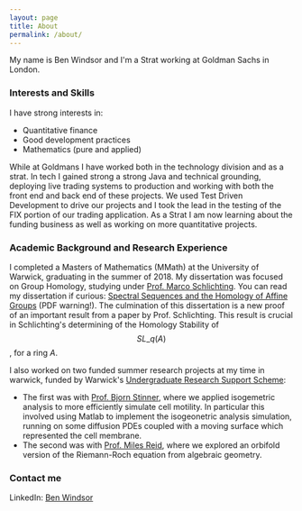 ```yaml
---
layout: page
title: About
permalink: /about/
---
```


My name is Ben Windsor and I'm a Strat working at Goldman Sachs in London. 

### Interests and Skills

I have strong interests in:
- Quantitative finance
- Good development practices
- Mathematics (pure and applied)

While at Goldmans I have worked both in the technology division and as a strat. In tech I gained strong a strong Java and technical grounding, deploying live trading systems to production and working with both the front end and back end of these projects. We used Test Driven Development to drive our projects and I took the lead in the testing of the FIX portion of our trading application. As a Strat I am now learning about the funding business as well as working on more quantitative projects. 

### Academic Background and Research Experience

I completed a Masters of Mathematics (MMath) at the University of Warwick, graduating in the summer of 2018. My dissertation was focused on Group Homology, studying under [Prof. Marco Schlichting](https://warwick.ac.uk/fac/sci/maths/people/staff/marco_schlichting/). You can read my dissertation if curious: [Spectral Sequences and the Homology of Affine Groups](static/Ben_Windsor_Masters_Dissertation.pdf) (PDF warning!). The culmination of this dissertation is a new proof of an important result from a paper by Prof. Schlichting. This result is crucial in Schlichting's determining of the Homology Stability of $$SL\_q(A)$$, for a ring $A$.

I also worked on two funded summer research projects at my time in warwick, funded by Warwick's [Undergraduate Research Support Scheme](https://warwick.ac.uk/services/skills/urss/):
- The first was with [Prof. Bjorn Stinner](https://warwick.ac.uk/fac/sci/maths/people/staff/bjorn_stinner/), where we applied isogemetric analysis to more efficiently simulate cell motility. In particular this involved using Matlab to implement the isogeonetric analysis simulation, running on some diffusion PDEs coupled with a moving surface which represented the cell membrane.
- The second was with [Prof. Miles Reid](http://homepages.warwick.ac.uk/staff/Miles.Reid/), where we explored an orbifold version of the Riemann-Roch equation from algebraic geometry.

### Contact me

LinkedIn: [Ben Windsor](www.linkedin.com/in/ben-windsor-01a05b161)
